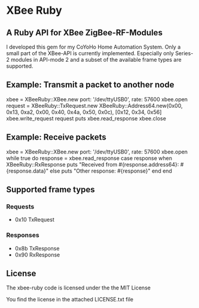 XBee Ruby
=========

A Ruby API for XBee ZigBee-RF-Modules
-------------------------------------

I developed this gem for my CoYoHo Home Automation System. Only a small part of the XBee-API is currently
implemented. Especially only Series-2 modules in API-mode 2 and a subset of the available frame types are
supported.

Example: Transmit a packet to another node
------------------------------------------

  xbee = XBeeRuby::XBee.new port: '/dev/ttyUSB0', rate: 57600
  xbee.open
  request = XBeeRuby::TxRequest.new  XBeeRuby::Address64.new(0x00, 0x13, 0xa2, 0x00, 0x40, 0x4a, 0x50, 0x0c), [0x12, 0x34, 0x56]
  xbee.write_request request
  puts xbee.read_response
  xbee.close

Example: Receive packets
------------------------

  xbee = XBeeRuby::XBee.new port: '/dev/ttyUSB0', rate: 57600
  xbee.open
  while true do
    response = xbee.read_response
    case response
      when XBeeRuby::RxResponse
        puts "Received from #{response.address64}: #{response.data}"
      else
        puts "Other response: #{response}"
    end
  end

Supported frame types
---------------------

### Requests

* 0x10 TxRequest

### Responses

* 0x8b TxResponse
* 0x90 RxResponse

License
-------

The xbee-ruby code is licensed under the the MIT License

You find the license in the attached LICENSE.txt file
